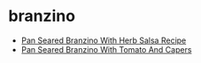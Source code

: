 # branzino

 * [Pan Seared Branzino With Herb Salsa Recipe](../index/p/pan-seared-branzino-with-herb-salsa-recipe.json)
 * [Pan Seared Branzino With Tomato And Capers](../index/p/pan-seared-branzino-with-tomato-and-capers.json)
